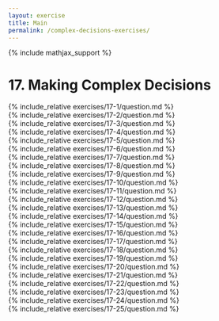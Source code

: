 ```yaml
---
layout: exercise
title: Main
permalink: /complex-decisions-exercises/
---
```


{% include mathjax_support %}

# 17. Making Complex Decisions

<div><i class="arrow-up" data-chapter="complex-decisions-exercises" data-exercise="ex_1" data-rating="0"></i></div>
{% include_relative exercises/17-1/question.md %}

<div><i class="arrow-up" data-chapter="complex-decisions-exercises" data-exercise="ex_2" data-rating="0"></i></div>
{% include_relative exercises/17-2/question.md %}

<div><i class="arrow-up" data-chapter="complex-decisions-exercises" data-exercise="ex_3" data-rating="0"></i></div>
{% include_relative exercises/17-3/question.md %}

<div><i class="arrow-up" data-chapter="complex-decisions-exercises" data-exercise="ex_4" data-rating="0"></i></div>
{% include_relative exercises/17-4/question.md %}

<div><i class="arrow-up" data-chapter="complex-decisions-exercises" data-exercise="ex_5" data-rating="0"></i></div>
{% include_relative exercises/17-5/question.md %}

<div><i class="arrow-up" data-chapter="complex-decisions-exercises" data-exercise="ex_6" data-rating="0"></i></div>
{% include_relative exercises/17-6/question.md %}

<div><i class="arrow-up" data-chapter="complex-decisions-exercises" data-exercise="ex_7" data-rating="0"></i></div>
{% include_relative exercises/17-7/question.md %}

<div><i class="arrow-up" data-chapter="complex-decisions-exercises" data-exercise="ex_8" data-rating="0"></i></div>
{% include_relative exercises/17-8/question.md %}

<div><i class="arrow-up" data-chapter="complex-decisions-exercises" data-exercise="ex_9" data-rating="0"></i></div>
{% include_relative exercises/17-9/question.md %}

<div><i class="arrow-up" data-chapter="complex-decisions-exercises" data-exercise="ex_10" data-rating="0"></i></div>
{% include_relative exercises/17-10/question.md %}

<div><i class="arrow-up" data-chapter="complex-decisions-exercises" data-exercise="ex_11" data-rating="0"></i></div>
{% include_relative exercises/17-11/question.md %}

<div><i class="arrow-up" data-chapter="complex-decisions-exercises" data-exercise="ex_12" data-rating="0"></i></div>
{% include_relative exercises/17-12/question.md %}

<div><i class="arrow-up" data-chapter="complex-decisions-exercises" data-exercise="ex_13" data-rating="0"></i></div>
{% include_relative exercises/17-13/question.md %}

<div><i class="arrow-up" data-chapter="complex-decisions-exercises" data-exercise="ex_14" data-rating="0"></i></div>
{% include_relative exercises/17-14/question.md %}

<div><i class="arrow-up" data-chapter="complex-decisions-exercises" data-exercise="ex_15" data-rating="0"></i></div>
{% include_relative exercises/17-15/question.md %}

<div><i class="arrow-up" data-chapter="complex-decisions-exercises" data-exercise="ex_16" data-rating="0"></i></div>
{% include_relative exercises/17-16/question.md %}

<div><i class="arrow-up" data-chapter="complex-decisions-exercises" data-exercise="ex_17" data-rating="0"></i></div>
{% include_relative exercises/17-17/question.md %}

<div><i class="arrow-up" data-chapter="complex-decisions-exercises" data-exercise="ex_18" data-rating="0"></i></div>
{% include_relative exercises/17-18/question.md %}

<div><i class="arrow-up" data-chapter="complex-decisions-exercises" data-exercise="ex_19" data-rating="0"></i></div>
{% include_relative exercises/17-19/question.md %}

<div><i class="arrow-up" data-chapter="complex-decisions-exercises" data-exercise="ex_20" data-rating="0"></i></div>
{% include_relative exercises/17-20/question.md %}

<div><i class="arrow-up" data-chapter="complex-decisions-exercises" data-exercise="ex_21" data-rating="0"></i></div>
{% include_relative exercises/17-21/question.md %}

<div><i class="arrow-up" data-chapter="complex-decisions-exercises" data-exercise="ex_22" data-rating="0"></i></div>
{% include_relative exercises/17-22/question.md %}

<div><i class="arrow-up" data-chapter="complex-decisions-exercises" data-exercise="ex_23" data-rating="0"></i></div>
{% include_relative exercises/17-23/question.md %}

<div><i class="arrow-up" data-chapter="complex-decisions-exercises" data-exercise="ex_24" data-rating="0"></i></div>
{% include_relative exercises/17-24/question.md %}

<div><i class="arrow-up" data-chapter="complex-decisions-exercises" data-exercise="ex_25" data-rating="0"></i></div>
{% include_relative exercises/17-25/question.md %}
